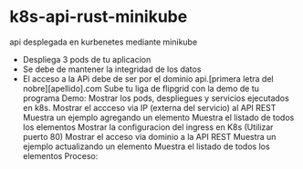 # k8s-api-rust-minikube
api desplegada en kurbenetes mediante minikube
- Despliega 3 pods de tu aplicacion
- Se debe de mantener la integridad de los datos
- El acceso a la APi debe de ser por el dominio api.[primera letra del nobre][apellido].com
Sube tu liga de flipgrid con la demo de tu programa
    Demo:
          Mostrar los pods, despliegues y servicios ejecutados en k8s.
          Mostrar el accceso via IP (externa del servicio) al API REST
          Muestra un ejemplo agregando un elemento 
          Muestra el listado de todos los elementos
          Mostrar la configuracion del ingress en K8s (Utilizar puerto 80)
          Mostrar el acceso via dominio a la API REST
          Muestra un ejemplo actualizando un elemento
          Muestra el listado de todos los elementos
  Proceso:
